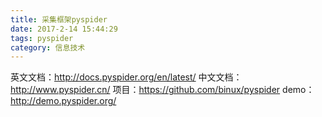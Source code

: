```yaml
---
title: 采集框架pyspider
date: 2017-2-14 15:44:29
tags: pyspider
category: 信息技术
---
```



英文文档：http://docs.pyspider.org/en/latest/
中文文档：http://www.pyspider.cn/
项目：https://github.com/binux/pyspider
demo：http://demo.pyspider.org/


